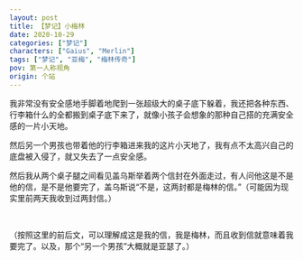 ```yaml
---
layout: post
title: 【梦记】小梅林
date: 2020-10-29
categories: ["梦记"]
characters: ["Gaius", "Merlin"]
tags: ["梦记", "亚梅", "梅林传奇"]
pov: 第一人称视角
origin: 个站
---
```


我非常没有安全感地手脚着地爬到一张超级大的桌子底下躲着，我还把各种东西、行李箱什么的全都搬到桌子底下来了，就像小孩子会想象的那种自己搭的充满安全感的一片小天地。

然后另一个男孩也带着他的行李箱进来我的这片小天地了，我有点不太高兴自己的底盘被入侵了，就又失去了一点安全感。

然后我从两个桌子腿之间看见盖乌斯举着两个信封在外面走过，有人问他这是不是他的信，是不是他要完了，盖乌斯说“不是，这两封都是梅林的信。”（可能因为现实里前两天我收到过两封信。）

<br>

（按照这里的前后文，可以理解成这是我的信，我是梅林，而且收到信就意味着我要完了。以及，那个“另一个男孩”大概就是亚瑟了。）